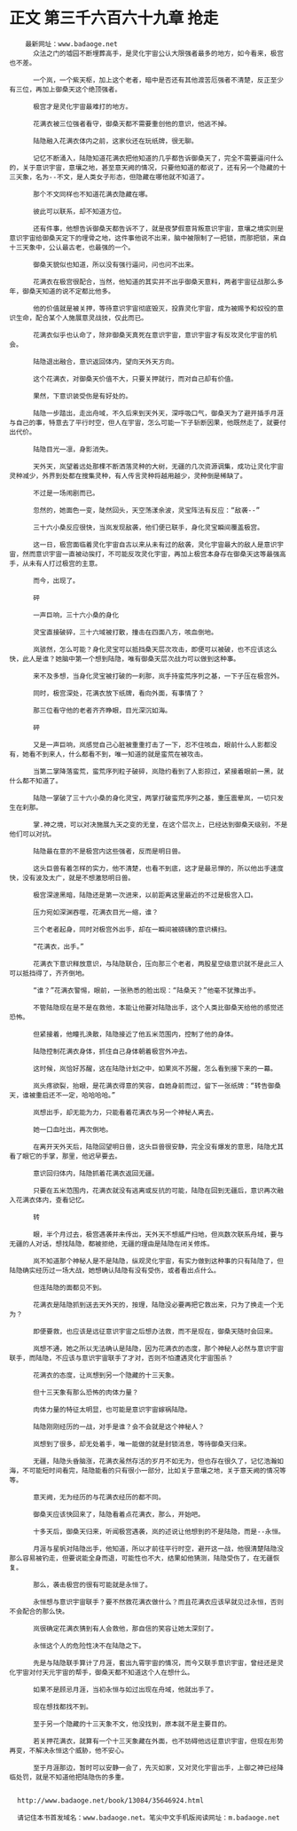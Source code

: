 # 正文 第三千六百六十九章 抢走
        最新网址：www.badaoge.net
          众法之门的墟园不断埋葬高手，是灵化宇宙公认大限强者最多的地方，如今看来，极宫也不差。
      
          一个岚，一个紫天枢，加上这个老者，暗中是否还有其他渡苦厄强者不清楚，反正至少有三位，再加上御桑天这个绝顶强者。
      
          极宫才是灵化宇宙最难打的地方。
      
          花满衣被三位强者看守，御桑天都不需要重创他的意识，他逃不掉。
      
          陆隐融入花满衣体内之前，这家伙还在玩纸牌，很无聊。
      
          记忆不断涌入，陆隐知道花满衣把他知道的几乎都告诉御桑天了，完全不需要逼问什么的，关于意识宇宙，意壤之地，甚至意天阙的情况，只要他知道的都说了，还有另一个隐藏的十三天象，名为--不文，是人类女子形态，但隐藏在哪他就不知道了。
      
          那个不文同样也不知道花满衣隐藏在哪。
      
          彼此可以联系，却不知道方位。
      
          还有件事，他想告诉御桑天都告诉不了，就是夜梦假意背叛意识宇宙，意壤之境实则是意识宇宙给御桑天定下的埋骨之地，这件事他说不出来，脑中被限制了一把锁，而那把锁，来自十三天象中，公认最古老，也最强的一个。
      
          御桑天貌似也知道，所以没有强行逼问，问也问不出来。
      
          花满衣在极宫很配合，当然，他知道的其实并不出乎御桑天意料，两者宇宙征战那么多年，御桑天知道的说不定都比他多。
      
          他的价值就是被关押，等待意识宇宙彻底毁灭，投靠灵化宇宙，成为被赐予和奴役的意识生命，配合某个人施展意灵战技，仅此而已。
      
          花满衣似乎也认命了，除非御桑天真死在意识宇宙，意识宇宙才有反攻灵化宇宙的机会。
      
          陆隐退出融合，意识返回体内，望向天外天方向。
      
          这个花满衣，对御桑天价值不大，只要关押就行，而对自己却有价值。
      
          果然，下意识装受伤是有好处的。
      
          陆隐一步踏出，走出舟域，不久后来到天外天，深呼吸口气，御桑天为了避开插手月涯与自己的事，特意去了平行时空，但人在宇宙，怎么可能一下子斩断因果，他既然走了，就要付出代价。
      
          陆隐目光一凛，身影消失。
      
          天外天，岚望着远处那棵不断洒落灵种的大树，无疆的几次资源调集，成功让灵化宇宙灵种减少，外界到处都在搜集灵种，有人传言灵种将越用越少，灵种倒是稀缺了。
      
          不过是一场闹剧而已。
      
          忽然的，她面色一变，陡然回头，天空荡漾余波，灵宝阵法有反应：“敌袭--”
      
          三十六小桑反应很快，当岚发现敌袭，他们便已联手，身化灵宝瞬间覆盖极宫。
      
          这一日，极宫面临着灵化宇宙自古以来从未有过的敌袭，灵化宇宙最大的敌人是意识宇宙，然而意识宇宙一直被动挨打，不可能反攻灵化宇宙，再加上极宫本身存在御桑天这等最强高手，从未有人打过极宫的主意。
      
          而今，出现了。
      
          砰
      
          一声巨响，三十六小桑的身化
      
          灵宝直接破碎，三十六域被打散，撞击在四面八方，咳血倒地。
      
          岚骇然，怎么可能？身化灵宝可以抵挡桑天层次攻击，即便可以被破，也不应该这么快，此人是谁？她脑中第一个想到陆隐，唯有御桑天层次战力可以做到这种事。
      
          来不及多想，当身化灵宝被打破的一刹那，岚手持蛮荒序列之基，一下子压在极宫外。
      
          同时，极宫深处，花满衣放下纸牌，看向外面，有事情了？
      
          那三位看守他的老者齐齐睁眼，目光深沉如海。
      
          砰
      
          又是一声巨响，岚感觉自己心脏被重重打击了一下，忍不住咳血，眼前什么人影都没有，她看不到来人，什么都看不到，唯一知道的就是蛮荒在被攻击。
      
          当第二掌降落蛮荒，蛮荒序列粒子破碎，岚隐约看到了人影掠过，紧接着眼前一黑，就什么都不知道了。
      
          陆隐一掌破了三十六小桑的身化灵宝，两掌打破蛮荒序列之基，重压震晕岚，一切只发生在刹那。
      
          掌.神之境，可以对决施展九天之变的无皇，在这个层次上，已经达到御桑天级别，不是他们可以对抗。
      
          陆隐最在意的不是极宫内这些强者，反而是明日兽。
      
          这头巨兽有着怎样的实力，他不清楚，也看不到底，这才是最忌惮的，所以他出手速度快，没有波及太广，就是不想激怒明日兽。
      
          极宫深邃黑暗，陆隐还是第一次进来，以前距离这里最近的不过是极宫入口。
      
          压力宛如深渊吞噬，花满衣目光一缩，谁？
      
          三个老者起身，同时对极宫外出手，却在一瞬间被磅礴的意识横扫。
      
          “花满衣，出手。”
      
          花满衣下意识释放意识，与陆隐联合，压向那三个老者，两股星空级意识就不是此三人可以抵挡得了，齐齐倒地。
      
          “谁？”花满衣警惕，眼前，一张熟悉的脸出现：“陆桑天？”他毫不犹豫出手。
      
          不管陆隐现在是不是在救他，本能让他要对陆隐出手，这个人类比御桑天给他的感觉还恐怖。
      
          但紧接着，他瞳孔涣散，陆隐接近了他五米范围内，控制了他的身体。
      
          陆隐控制花满衣身体，抓住自己身体朝着极宫外冲去。
      
          这时候，岚恰好苏醒，这在陆隐计划之中，如果岚不苏醒，怎么看到接下来的一幕。
      
          岚头疼欲裂，抬眼，是花满衣得意的笑容，自她身前而过，留下一张纸牌：“转告御桑天，谁被重启还不一定，哈哈哈哈。”
      
          岚想出手，却无能为力，只能看着花满衣与另一个神秘人离去。
      
          她一口血吐出，再次倒地。
      
          在离开天外天后，陆隐回望明日兽，这头巨兽很安静，完全没有爆发的意思，陆隐尤其看了眼它的手掌，那里，他迟早要去。
      
          意识回归体内，陆隐抓着花满衣返回无疆。
      
          只要在五米范围内，花满衣就没有逃离或反抗的可能，陆隐在回到无疆后，意识再次融入花满衣体内，查看记忆。
      
          转
      
          眼，半个月过去，极宫遇袭并未传出，天外天不想威严扫地，但岚数次联系舟域，要与无疆的人对话，想找陆隐，都被拒绝，无疆的理由是陆隐在闭关修炼。
      
          岚不知道那个神秘人是不是陆隐，纵观灵化宇宙，有实力做到这种事的只有陆隐了，但陆隐确实经历过一场大战，她想确认陆隐有没有受伤，或者看出点什么。
      
          但连陆隐的面都见不到。
      
          花满衣是陆隐抓到送去天外天的，按理，陆隐没必要再把它救出来，只为了换走一个无为？
      
          即便要救，也应该是远征意识宇宙之后想办法救，而不是现在，御桑天随时会回来。
      
          岚想不通，她之所以无法确认是陆隐，因为花满衣的态度，那个神秘人必然与意识宇宙联手，而陆隐，不应该与意识宇宙联手了才对，否则不怕遭遇灵化宇宙围杀？
      
          花满衣的态度，让岚想到另一个隐藏的十三天象。
      
          但十三天象有那么恐怖的肉体力量？
      
          肉体力量的特征太明显，也可能是意识宇宙嫁祸陆隐。
      
          陆隐刚刚经历的一战，对手是谁？会不会就是这个神秘人？
      
          岚想到了很多，却无处着手，唯一能做的就是封锁消息，等待御桑天归来。
      
          无疆，陆隐头昏脑涨，花满衣虽然存活的岁月不如无为，但也存在很久了，记忆浩瀚如海，不可能短时间看完，陆隐能看的只有很小一部分，比如关于意壤之地，关于意天阙的情况等等。
      
          意天阙，无为经历的与花满衣经历的都不同。
      
          御桑天应该快回来了，陆隐看着点花满衣，那么，开始吧。
      
          十多天后，御桑天归来，听闻极宫遇袭，岚的述说让他想到的不是陆隐，而是--永恒。
      
          月涯与星帆对陆隐出手，他知道，所以才前往平行时空，避开这一战，他很清楚陆隐没那么容易被钓走，但要说能全身而退，可能性也不大，结果如他猜测，陆隐受伤了，在无疆恢复。
      
          那么，袭击极宫的很有可能就是永恒了。
      
          永恒想与意识宇宙联手？要不然救花满衣做什么？而且花满衣应该早就见过永恒，否则不会配合的那么快。
      
          岚很确定花满衣猜到有人会救他，那自信的笑容让她太深刻了。
      
          永恒这个人的危险性决不在陆隐之下。
      
          先是与陆隐联手算计了月涯，套出九霄宇宙的情况，而今又联手意识宇宙，曾经还是灵化宇宙对付天元宇宙的帮手，御桑天都不知道这个人在想什么。
      
          如果不是顾忌月涯，当初永恒与如过出现在舟域，他就出手了。
      
          现在想找都找不到。
      
          至于另一个隐藏的十三天象不文，他没找到，原本就不是主要目的。
      
          若关押花满衣，就算有一个十三天象藏在外面，也不妨碍他远征意识宇宙，但现在形势再变，不解决永恒这个威胁，他不安心。
      
          至于月涯那边，暂时可以安静一会了，先灭如家，又对灵化宇宙出手，上御之神已经降临处罚，就是不知道他把陆隐伤的多重。
      
      
      http://www.badaoge.net/book/13084/35646924.html
      
      请记住本书首发域名：www.badaoge.net。笔尖中文手机版阅读网址：m.badaoge.net